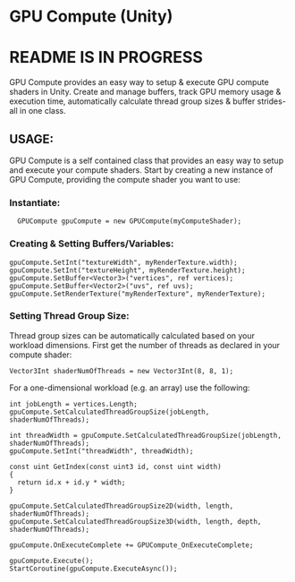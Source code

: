 # GPU Compute (Unity)
# README IS IN PROGRESS
GPU Compute provides an easy way to setup & execute GPU compute shaders in Unity. Create and manage buffers, track GPU memory usage & execution time, automatically calculate thread group sizes & buffer strides- all in one class.

## USAGE:

GPU Compute is a self contained class that provides an easy way to setup and execute your compute shaders.
Start by creating a new instance of GPU Compute, providing the compute shader you want to use:

### Instantiate:
	  GPUCompute gpuCompute = new GPUCompute(myComputeShader);
### Creating & Setting Buffers/Variables:
    gpuCompute.SetInt("textureWidth", myRenderTexture.width);
    gpuCompute.SetInt("textureHeight", myRenderTexture.height);
    gpuCompute.SetBuffer<Vector3>("vertices", ref vertices);
    gpuCompute.SetBuffer<Vector2>("uvs", ref uvs);
    gpuCompute.SetRenderTexture("myRenderTexture", myRenderTexture);
### Setting Thread Group Size:
Thread group sizes can be automatically calculated based on your workload dimensions.
First get the number of threads as declared in your compute shader:

    Vector3Int shaderNumOfThreads = new Vector3Int(8, 8, 1);
    
For a one-dimensional workload (e.g. an array) use the following:

    int jobLength = vertices.Length;
    gpuCompute.SetCalculatedThreadGroupSize(jobLength, shaderNumOfThreads);
    
    int threadWidth = gpuCompute.SetCalculatedThreadGroupSize(jobLength, shaderNumOfThreads);
    gpuCompute.SetInt("threadWidth", threadWidth);

    const uint GetIndex(const uint3 id, const uint width)
    {
      return id.x + id.y * width;
    }
    
    gpuCompute.SetCalculatedThreadGroupSize2D(width, length, shaderNumOfThreads);
    gpuCompute.SetCalculatedThreadGroupSize3D(width, length, depth, shaderNumOfThreads);
    
    gpuCompute.OnExecuteComplete += GPUCompute_OnExecuteComplete;
    
    gpuCompute.Execute();
    StartCoroutine(gpuCompute.ExecuteAsync());
